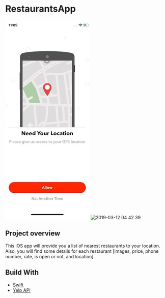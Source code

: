 # RestaurantsApp

![restaurantsapp1](https://github.com/nrshoudi/RestaurantsApp/blob/master/view1.jpg)
![2019-03-12 04 42 39](https://user-images.githubusercontent.com/17602996/54168819-6f487400-4481-11e9-9a7f-302ea261d5d6.jpg)



## Project overview
This iOS app will provide you a list of nearest restaurants to your location. Also, you will find some details for each restaurant [images, price, phone number, rate, is open or not, and location].


## Build With
* [Swift](https://swift.org/documentation/)
* [Yelp API](https://www.yelp.com/developers)
